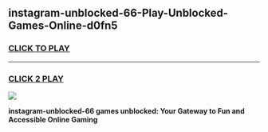 
## instagram-unblocked-66-Play-Unblocked-Games-Online-d0fn5
<h3>
<a href="https://premium76.site?title=instagram-unblocked-66&ref=25A">CLICK TO PLAY</a></h3>
<hr>

<h3>
<a href="https://premium76.site?title=instagram-unblocked-66&ref=25A">CLICK 2 PLAY</a>
  
</h3>

<a href="https://premium76.site?title=instagram-unblocked-66&ref=25A"><img src="https://clearcache.store/games.png"></a>


**instagram-unblocked-66 games unblocked: Your Gateway to Fun and Accessible Online Gaming**
